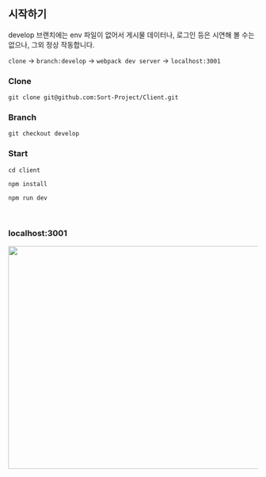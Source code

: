 ## 시작하기
develop 브랜치에는 env 파일이 없어서 게시물 데이터나, 로그인 등은 시연해 볼 수는 없으나, 그외 정상 작동합니다.<br>


`clone` -> `branch:develop` -> `webpack dev server` -> `localhost:3001`

### Clone
```
git clone git@github.com:Sort-Project/Client.git
```

### Branch
```
git checkout develop
```

### Start

```
cd client

npm install

npm run dev
```
<br>

### localhost:3001

<img width=756px height=450px src=https://user-images.githubusercontent.com/87120463/213988464-3e386585-477d-4720-9806-f29f1cf55db5.png />


